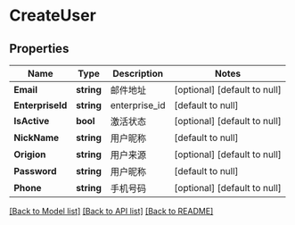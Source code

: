 # CreateUser

## Properties
Name | Type | Description | Notes
------------ | ------------- | ------------- | -------------
**Email** | **string** | 邮件地址 | [optional] [default to null]
**EnterpriseId** | **string** | enterprise_id | [default to null]
**IsActive** | **bool** | 激活状态 | [optional] [default to null]
**NickName** | **string** | 用户昵称 | [default to null]
**Origion** | **string** | 用户来源 | [optional] [default to null]
**Password** | **string** | 用户昵称 | [default to null]
**Phone** | **string** | 手机号码 | [optional] [default to null]

[[Back to Model list]](../README.md#documentation-for-models) [[Back to API list]](../README.md#documentation-for-api-endpoints) [[Back to README]](../README.md)


